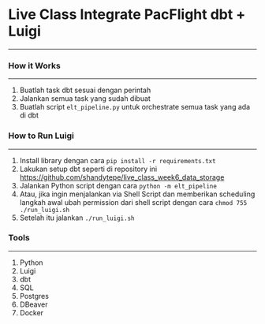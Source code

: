 # **Live Class Integrate PacFlight dbt + Luigi**
---

### **How it Works**
---
1. Buatlah task dbt sesuai dengan perintah
2. Jalankan semua task yang sudah dibuat
3. Buatlah script `elt_pipeline.py` untuk orchestrate semua task yang ada di dbt

### **How to Run Luigi**
---

1. Install library dengan cara `pip install -r requirements.txt`
2. Lakukan setup dbt seperti di repository ini https://github.com/shandytepe/live_class_week6_data_storage
3. Jalankan Python script dengan cara `python -m elt_pipeline`
4. Atau, jika ingin menjalankan via Shell Script dan memberikan scheduling langkah awal ubah permission dari shell script dengan cara `chmod 755 ./run_luigi.sh`
5. Setelah itu jalankan `./run_luigi.sh`

### **Tools**
---

1. Python
2. Luigi
3. dbt
4. SQL
5. Postgres
6. DBeaver
7. Docker